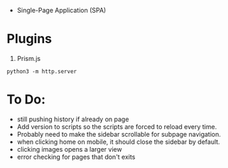 - Single-Page Application (SPA)

# Plugins
1. Prism.js

```
python3 -m http.server
```

# To Do:
- still pushing history if already on page
- Add version to scripts so the scripts are forced to reload every time.
- Probably need to make the sidebar scrollable for subpage navigation.
- when clicking home on mobile, it should close the sidebar by default.
- clicking images opens a larger view
- error checking for pages that don't exits